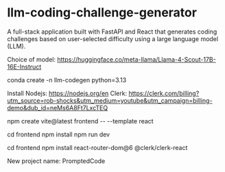 # llm-coding-challenge-generator
A full-stack application built with FastAPI and React that generates coding challenges based on user-selected difficulty using a large language model (LLM).

Choice of model: https://huggingface.co/meta-llama/Llama-4-Scout-17B-16E-Instruct

conda create -n llm-codegen python=3.13

Install Nodejs: https://nodejs.org/en
Clerk: https://clerk.com/billing?utm_source=rob-shocks&utm_medium=youtube&utm_campaign=billing-demo&dub_id=neMs6A8Ft7LxcTEQ

npm create vite@latest frontend -- --template react

  cd frontend
  npm install
  npm run dev

cd frontend 
npm install react-router-dom@6 @clerk/clerk-react

New project name: PromptedCode
